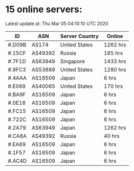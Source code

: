 # 15 online servers:

Latest update at: Thu Mar 05 04:10:10 UTC 2020

| ID | ASN | Server Country | Online |
| -- | --- | -------------- | ------ |
| #.D09B | AS174 | United States | 1262 hrs |
| #.15CF | AS49392 | Russia | 185 hrs |
| #.7F1D | AS63949 | Singapore | 1433 hrs |
| #.9FC3 | AS53889 | United States | 1280 hrs |
| #.4AAA | AS16509 | Japan | 6 hrs |
| #.E069 | AS40065 | United States | 170 hrs |
| #.BA9F | AS16509 | Japan | 6 hrs |
| #.0E18 | AS16509 | Japan | 6 hrs |
| #.FC15 | AS16509 | Japan | 6 hrs |
| #.722C | AS16509 | Japan | 6 hrs |
| #.2A79 | AS63949 | Japan | 1262 hrs |
| #.CA8A | AS49392 | Russia | 40 hrs |
| #.EA69 | AS16509 | Japan | 6 hrs |
| #.1F57 | AS16509 | Japan | 6 hrs |
| #.AC4D | AS16509 | Japan | 6 hrs |

